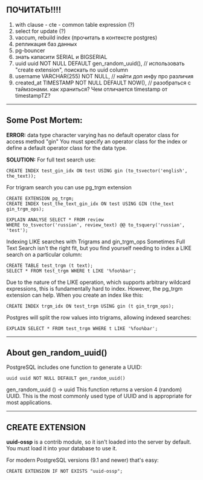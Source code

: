 ## ПОЧИТАТЬ!!!!
1. with clause - cte - common table expression (?)
2. select for update (?)
3. vaccum, rebuild index (прочитать в контексте postgres)
4. репликация баз данных
5. pg-bouncer
6. знать капасити SERIAL и BIGSERIAL
7. uuid uuid NOT NULL DEFAULT gen_random_uuid(), // использовать "create extension", поискать по uuid column
8. username VARCHAR(255) NOT NULL, // найти доп инфу про различия
9. created_at TIMESTAMP NOT NULL DEFAULT NOW(), // разобраться с таймзонами. как храниться? Чем отличается timestamp от timestampTZ?

---

## Some Post Mortem:
**ERROR:**
data type character varying has no default operator class for access method "gin"
You must specify an operator class for the index or define a default operator class for the data type.

**SOLUTION:**
For full text search use:
```postgresql
CREATE INDEX test_gin_idx ON test USING gin (to_tsvector('english', the_text));
```

For trigram search you can use pg_trgm extension
```postgresql
CREATE EXTENSION pg_trgm;
CREATE INDEX test_the_text_gin_idx ON test USING GIN (the_text gin_trgm_ops);
```

```postgresql
EXPLAIN ANALYSE SELECT * FROM review
WHERE to_tsvector('russian', review_text) @@ to_tsquery('russian', 'test');
```

Indexing LIKE searches with Trigrams and gin_trgm_ops
Sometimes Full Text Search isn't the right fit, but you find yourself needing to index a LIKE search on a particular column:

```postgresql
CREATE TABLE test_trgm (t text);
SELECT * FROM test_trgm WHERE t LIKE '%foo%bar';
```

Due to the nature of the LIKE operation, which supports arbitrary wildcard expressions, this is fundamentally hard to index. 
However, the pg_trgm extension can help. When you create an index like this:

```postgresql
CREATE INDEX trgm_idx ON test_trgm USING gin (t gin_trgm_ops);
```
Postgres will split the row values into trigrams, allowing indexed searches:

```postgresql
EXPLAIN SELECT * FROM test_trgm WHERE t LIKE '%foo%bar';
```

--- 

## About gen_random_uuid()
PostgreSQL includes one function to generate a UUID:
```postgresql
uuid uuid NOT NULL DEFAULT gen_random_uuid()
```
gen_random_uuid () → uuid
This function returns a version 4 (random) UUID. This is the most commonly used type of UUID and is appropriate for most applications.

---
## CREATE EXTENSION

**uuid-ossp** is a contrib module, so it isn't loaded into the server by default. 
You must load it into your database to use it.

For modern PostgreSQL versions (9.1 and newer) that's easy:
```postgresql
CREATE EXTENSION IF NOT EXISTS "uuid-ossp";
```
